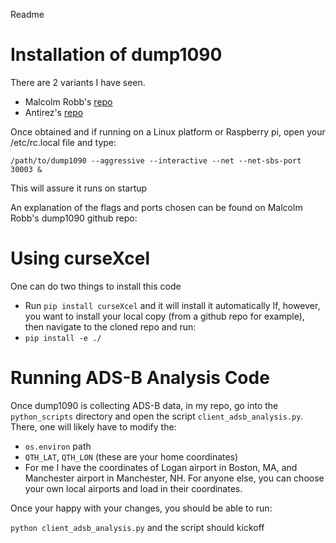 Readme

# Installation of dump1090

There are 2 variants I have seen. 
- Malcolm Robb's [repo](https://github.com/MalcolmRobb/dump1090)
- Antirez's [repo](https://github.com/antirez/dump1090)

Once obtained and if running on a Linux platform or Raspberry pi, open your /etc/rc.local file and type:

`/path/to/dump1090 --aggressive --interactive --net --net-sbs-port 30003 &`

This will assure it runs on startup

An explanation of the flags and ports chosen can be found on Malcolm Robb's dump1090 github repo: 

# Using curseXcel

One can do two things to install this code
- Run `pip install curseXcel` and it will install it automatically
If, however, you want to install your local copy (from a github repo for example), then navigate to the cloned repo and run:
- `pip install -e ./`

# Running ADS-B Analysis Code

Once dump1090 is collecting ADS-B data, in my repo, go into the `python_scripts` directory and open the script `client_adsb_analysis.py`. There, one will likely have to modify the:
- `os.environ` path 
- `QTH_LAT`, `QTH_LON` (these are your home coordinates)
- For me I have the coordinates of Logan airport in Boston, MA, and Manchester airport in Manchester, NH. For anyone else, you can choose your own local airports and load in their coordinates.

Once your happy with your changes, you should be able to run:

`python client_adsb_analysis.py` and the script should kickoff



